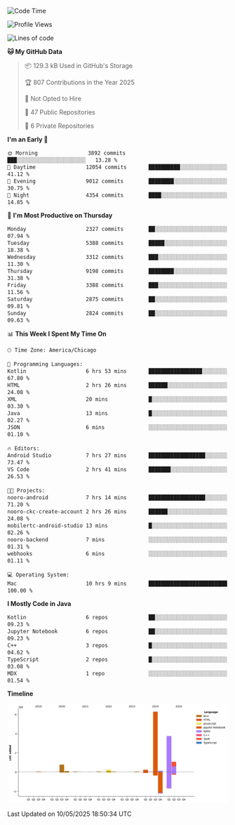 <!--START_SECTION:waka-->
![Code Time](http://img.shields.io/badge/Code%20Time-1%2C252%20hrs%2042%20mins-blue)

![Profile Views](http://img.shields.io/badge/Profile%20Views-0-blue)

![Lines of code](https://img.shields.io/badge/From%20Hello%20World%20I%27ve%20Written-12.8%20million%20lines%20of%20code-blue)

**🐱 My GitHub Data** 

> 📦 129.3 kB Used in GitHub's Storage 
 > 
> 🏆 807 Contributions in the Year 2025
 > 
> 🚫 Not Opted to Hire
 > 
> 📜 47 Public Repositories 
 > 
> 🔑 6 Private Repositories 
 > 
**I'm an Early 🐤** 

```text
🌞 Morning                3892 commits        ███░░░░░░░░░░░░░░░░░░░░░░   13.28 % 
🌆 Daytime                12054 commits       ██████████░░░░░░░░░░░░░░░   41.12 % 
🌃 Evening                9012 commits        ████████░░░░░░░░░░░░░░░░░   30.75 % 
🌙 Night                  4354 commits        ████░░░░░░░░░░░░░░░░░░░░░   14.85 % 
```
📅 **I'm Most Productive on Thursday** 

```text
Monday                   2327 commits        ██░░░░░░░░░░░░░░░░░░░░░░░   07.94 % 
Tuesday                  5388 commits        █████░░░░░░░░░░░░░░░░░░░░   18.38 % 
Wednesday                3312 commits        ███░░░░░░░░░░░░░░░░░░░░░░   11.30 % 
Thursday                 9198 commits        ████████░░░░░░░░░░░░░░░░░   31.38 % 
Friday                   3388 commits        ███░░░░░░░░░░░░░░░░░░░░░░   11.56 % 
Saturday                 2875 commits        ██░░░░░░░░░░░░░░░░░░░░░░░   09.81 % 
Sunday                   2824 commits        ██░░░░░░░░░░░░░░░░░░░░░░░   09.63 % 
```


📊 **This Week I Spent My Time On** 

```text
🕑︎ Time Zone: America/Chicago

💬 Programming Languages: 
Kotlin                   6 hrs 53 mins       █████████████████░░░░░░░░   67.80 % 
HTML                     2 hrs 26 mins       ██████░░░░░░░░░░░░░░░░░░░   24.08 % 
XML                      20 mins             █░░░░░░░░░░░░░░░░░░░░░░░░   03.30 % 
Java                     13 mins             █░░░░░░░░░░░░░░░░░░░░░░░░   02.27 % 
JSON                     6 mins              ░░░░░░░░░░░░░░░░░░░░░░░░░   01.10 % 

🔥 Editors: 
Android Studio           7 hrs 27 mins       ██████████████████░░░░░░░   73.47 % 
VS Code                  2 hrs 41 mins       ███████░░░░░░░░░░░░░░░░░░   26.53 % 

🐱‍💻 Projects: 
nooro-android            7 hrs 14 mins       ██████████████████░░░░░░░   71.20 % 
nooro-ckc-create-account 2 hrs 26 mins       ██████░░░░░░░░░░░░░░░░░░░   24.08 % 
mobilertc-android-studio 13 mins             █░░░░░░░░░░░░░░░░░░░░░░░░   02.26 % 
nooro-backend            7 mins              ░░░░░░░░░░░░░░░░░░░░░░░░░   01.31 % 
webhooks                 6 mins              ░░░░░░░░░░░░░░░░░░░░░░░░░   01.11 % 

💻 Operating System: 
Mac                      10 hrs 9 mins       █████████████████████████   100.00 % 
```

**I Mostly Code in Java** 

```text
Kotlin                   6 repos             ██░░░░░░░░░░░░░░░░░░░░░░░   09.23 % 
Jupyter Notebook         6 repos             ██░░░░░░░░░░░░░░░░░░░░░░░   09.23 % 
C++                      3 repos             █░░░░░░░░░░░░░░░░░░░░░░░░   04.62 % 
TypeScript               2 repos             █░░░░░░░░░░░░░░░░░░░░░░░░   03.08 % 
MDX                      1 repo              ░░░░░░░░░░░░░░░░░░░░░░░░░   01.54 % 
```



**Timeline**

![Lines of Code chart](https://raw.githubusercontent.com/phanijsp/phanijsp/main/assets/bar_graph.png)


 Last Updated on 10/05/2025 18:50:34 UTC
<!--END_SECTION:waka-->
